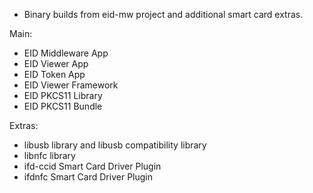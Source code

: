 - Binary builds from eid-mw project and additional smart card extras.

Main:
* EID Middleware App
* EID Viewer App
* EID Token App
* EID Viewer Framework 
* EID PKCS11 Library
* EID PKCS11 Bundle

Extras:
* libusb library and libusb compatibility library
* libnfc library
* ifd-ccid Smart Card Driver Plugin
* ifdnfc Smart Card Driver Plugin
